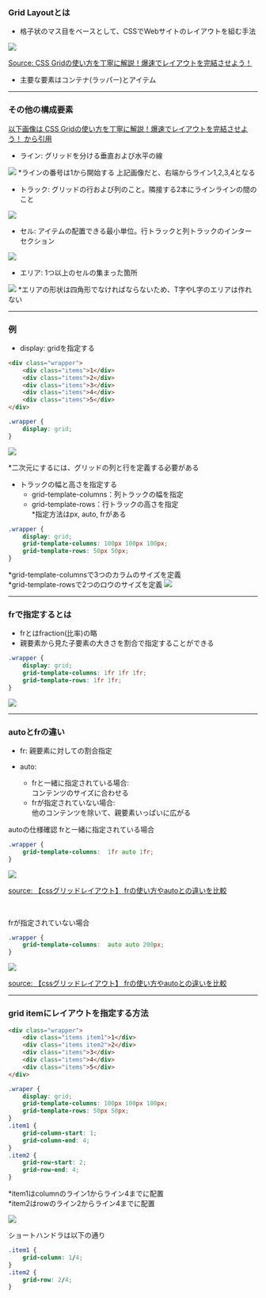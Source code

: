 ### Grid Layoutとは

- 格子状のマス目をベースとして、CSSでWebサイトのレイアウトを組む手法
 
 <img src="./img/grid1.png.webp" />

 [Source: CSS Gridの使い方を丁寧に解説！爆速でレイアウトを完結させよう！](https://zero-plus.io/media/grid-layout/)

- 主要な要素はコンテナ(ラッパー)とアイテム

---

### その他の構成要素
[以下画像は CSS Gridの使い方を丁寧に解説！爆速でレイアウトを完結させよう！ から引用](https://zero-plus.io/media/grid-layout/)

- ライン: グリッドを分ける垂直および水平の線
<img src="./img/grid_line.png.webp" />
*ラインの番号は1から開始する  
上記画像だと、右端からライン1,2,3,4となる

<br>

- トラック: グリッドの行および列のこと。隣接する2本にラインラインの間のこと
<img src="./img/grid_track.png.webp" />

<br>

- セル: アイテムの配置できる最小単位。行トラックと列トラックのインターセクション
<img src="./img/grid_cell.png.webp" />

<br>

- エリア: 1つ以上のセルの集まった箇所
<img src="./img/grid_area.png.webp" />
*エリアの形状は四角形でなければならないため、T字やL字のエリアは作れない

---

### 例

- display: gridを指定する

```html
<div class="wrapper">
    <div class="items">1</div>
    <div class="items">2</div>
    <div class="items">3</div>
    <div class="items">4</div>
    <div class="items">5</div>
</div>
```
```css
.wrapper {
    display: grid;
}
```

<img src="./img/grid2.png" />

*二次元にするには、グリッドの列と行を定義する必要がある

- トラックの幅と高さを指定する
    - grid-template-columns：列トラックの幅を指定
    - grid-template-rows：行トラックの高さを指定  
    *指定方法はpx, auto, frがある

```css
.wrapper {
    display: grid;
    grid-template-columns: 100px 100px 100px;
    grid-template-rows: 50px 50px;
}
```
*grid-template-columnsで3つのカラムのサイズを定義  
*grid-template-rowsで2つのロウのサイズを定義
<img src="./img/grid3.png" />

---

### frで指定するとは

- frとはfraction(比率)の略
- 親要素から見た子要素の大きさを割合で指定することができる　

```css
.wrapper {
    display: grid;
    grid-template-columns: 1fr 1fr 1fr;
    grid-template-rows: 1fr 1fr;
}
```

<img src="./img/grid_fr.png" />

---

### autoとfrの違い

- fr: 親要素に対しての割合指定

- auto: 
    - frと一緒に指定されている場合:  
        コンテンツのサイズに合わせる
    - frが指定されていない場合:  
        他のコンテンツを除いて、親要素いっぱいに広がる


autoの仕様確認
frと一緒に指定されている場合
```css
.wrapper {
    grid-template-columns:  1fr auto 1fr;
}
```

<img src="./img/grid_fr2.png" />

[source: 【cssグリッドレイアウト】 frの使い方やautoとの違いを比較](https://kumonosublog.com/coding/css/grid_layout_fr_auto/)

<br>

frが指定されていない場合
```css
.wrapper {
    grid-template-columns:  auto auto 200px;
}
```

<img src="./img/grid_fr3.png" />

[source: 【cssグリッドレイアウト】 frの使い方やautoとの違いを比較](https://kumonosublog.com/coding/css/grid_layout_fr_auto/)

---

### grid itemにレイアウトを指定する方法

```html
<div class="wrapper">
    <div class="items item1">1</div>
    <div class="items item2">2</div>
    <div class="items">3</div>
    <div class="items">4</div>
    <div class="items">5</div>
</div>
```
```css
.wraper {
    display: grid;
    grid-template-columns: 100px 100px 100px;
    grid-template-rows: 50px 50px;
}
.item1 {
    grid-column-start: 1;
    grid-column-end: 4;
}
.item2 {
    grid-row-start: 2;
    grid-row-end: 4;
}
```
*item1はcolumnのライン1からライン4までに配置  
*item2はrowのライン2からライン4までに配置

<img src="./img/grid4.png" />

<br>

ショートハンドラは以下の通り
```css
.item1 {
    grid-column: 1/4;
}
.item2 {
    grid-row: 2/4;
}
```